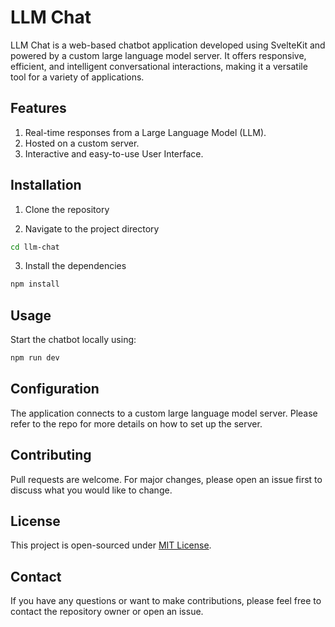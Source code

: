 # LLM Chat

LLM Chat is a web-based chatbot application developed using SvelteKit and powered by a custom large language model server. It offers responsive, efficient, and intelligent conversational interactions, making it a versatile tool for a variety of applications. 

## Features
1. Real-time responses from a Large Language Model (LLM).
2. Hosted on a custom server.
3. Interactive and easy-to-use User Interface.

## Installation
1. Clone the repository

2. Navigate to the project directory
```bash
cd llm-chat
```

3. Install the dependencies
```bash
npm install
```

## Usage
Start the chatbot locally using:
```bash
npm run dev
```

## Configuration
The application connects to a custom large language model server. Please refer to the repo for more details on how to set up the server.

## Contributing
Pull requests are welcome. For major changes, please open an issue first to discuss what you would like to change.

## License
This project is open-sourced under [MIT License](https://choosealicense.com/licenses/mit/).

## Contact 
If you have any questions or want to make contributions, please feel free to contact the repository owner or open an issue.